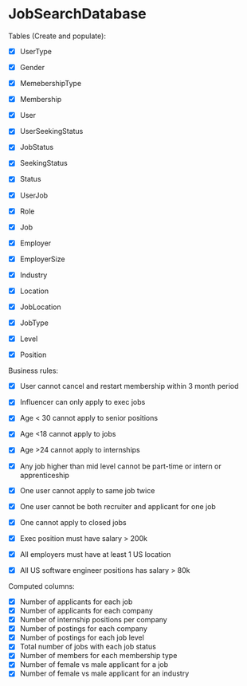 # JobSearchDatabase

Tables (Create and populate):
- [x] UserType
- [x] Gender
- [x] MemebershipType
- [x] Membership
- [x] User

- [x] UserSeekingStatus
- [x] JobStatus
- [x] SeekingStatus
- [x] Status
- [x] UserJob

- [x] Role
- [x] Job
- [x] Employer
- [x] EmployerSize
- [x] Industry

- [x] Location
- [x] JobLocation
- [x] JobType
- [x] Level
- [x] Position



Business rules:
- [x] User cannot cancel and restart membership within 3 month period
- [x] Influencer can only apply to exec jobs
- [x] Age < 30 cannot apply to senior positions
- [x] Age <18 cannot apply to jobs
- [x] Age >24 cannot apply to internships
- [x] Any job higher than mid level cannot be part-time or intern or apprenticeship
- [x] One user cannot apply to same job twice
- [x] One user cannot be both recruiter and applicant for one job
- [x] One cannot apply to closed jobs
- [x] Exec position must have salary > 200k
- [x] All employers must have at least 1 US location
- [x] All US software engineer positions has salary > 80k


Computed columns:
- [X] Number of applicants for each job
- [X] Number of applicants for each company
- [X] Number of internship positions per company
- [x] Number of postings for each company
- [x] Number of postings for each job level
- [x] Total number of jobs with each job status
- [x] Number of members for each membership type
- [x] Number of female vs male applicant for a job
- [x] Number of female vs male applicant for an industry
